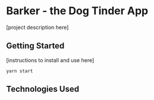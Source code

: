 # Barker - the Dog Tinder App

[project description here]

## Getting Started

[instructions to install and use here]

```
yarn start
```

## Technologies Used
